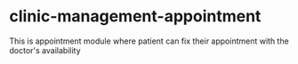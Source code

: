 # clinic-management-appointment
This is appointment module where patient can fix their appointment with the doctor's availability
